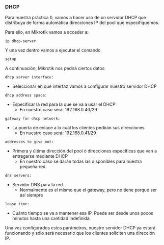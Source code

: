 ### DHCP
Para nuestra práctica 0, vamos a hacer uso de un servidor DHCP que distribuya de forma automática direcciones IP del pool que especifiquemos. 

Para ello, en Mikrotik vamos a acceder a:

```
ip dhcp-server
```
Y una vez dentro vamos a ejecutar el comando
```
setup
```
A continuación, Mikrotik nos pedirá ciertos datos:

``` dhcp server interface: ```
* Seleccionar en qué interfaz vamos a configurar nuestro servidor DHCP

```dhcp address space:```
* Especificar la red para la que se va a usar el DHCP
  * En nuestro caso será: 192.168.0.40/29
  
```gateway for dhcp network:```
* La puerta de enlace a lo cual los clientes pedirán sus direcciones
  * En nuestro caso será: 192.168.0.41/29

```addresses to give out:```
* Primera y última dirección del pool ó direcciones específicas que van a entregarse mediante DHCP
  * En nuestro caso se darán todas las disponibles para nuestra pequeña red. 

```dns servers:```
* Servidor DNS para la red. 
  * Normalmente es el mismo que el gateway, pero no tiene porqué ser así siempre

```lease time:```
  * Cuánto tiempo se va a mantener esa IP. Puede ser desde unos pocos minutos hasta una cantidad indefinida.

Una vez configurados estos parámetros, nuestro servidor DHCP ya estará funcionando y sólo será necesario que los clientes soliciten una dirección IP.
